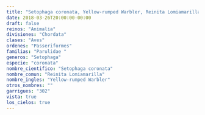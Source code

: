 ```yaml
---
title: "Setophaga coronata, Yellow-rumped Warbler, Reinita Lomiamarilla"
date: 2018-03-26T20:00:00-00:00
draft: false
reinos: "Animalia"
divisiones: "Chordata"
clases: "Aves"
ordenes: "Passeriformes"
familias: "Parulidae "
generos: "Setophaga"
especie: "coronata"
nombre_cientifico: "Setophaga coronata"
nombre_comun: "Reinita Lomiamarilla"
nombre_ingles: "Yellow-rumped Warbler"
otros_nombres: ""
garrigues: "302"
vista: true
los_cielos: true
---
```

